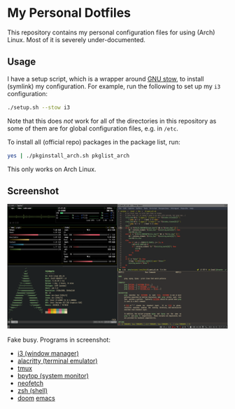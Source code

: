 # My Personal Dotfiles

This repository contains my personal configuration files for using (Arch) Linux.
Most of it is severely under-documented.

## Usage

I have a setup script, which is a wrapper around [GNU
stow](https://www.gnu.org/software/stow/), to install (symlink) my
configuration. For example, run the following to set up my `i3` configuration:

``` sh
./setup.sh --stow i3
```

Note that this does *not* work for all of the directories in this repository as
some of them are for global configuration files, e.g. in `/etc`.

To install all (official repo) packages in the package list, run:

``` sh
yes | ./pkginstall_arch.sh pkglist_arch
```

This only works on Arch Linux.

## Screenshot

![Fake busy screenshot](https://raw.githubusercontent.com/5hir0kur0/dotfiles/screenshots/rice.png)

Fake busy. Programs in screenshot:
- [i3 (window manager)](https://i3wm.org/)
- [alacritty (terminal emulator)](https://github.com/alacritty/alacritty)
- [tmux](https://github.com/tmux/tmux)
- [bpytop (system monitor)](https://github.com/aristocratos/bpytop)
- [neofetch](https://github.com/dylanaraps/neofetch)
- [zsh (shell)](https://www.zsh.org/)
- [doom](https://github.com/hlissner/doom-emacs) [emacs](https://www.gnu.org/software/emacs/)
